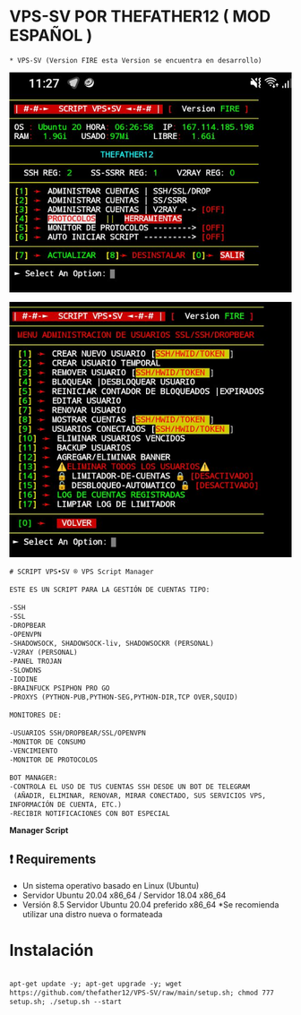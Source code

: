 # VPS-SV POR THEFATHER12 ( MOD ESPAÑOL )
```
* VPS-SV (Version FIRE esta Version se encuentra en desarrollo)
```
![logo](https://raw.githubusercontent.com/thefather12/VPS-SV/main/VPS-SV1.jpg)


![logo](https://raw.githubusercontent.com/thefather12/VPS-SV/main/VPS-SV2.jpg)


```
# SCRIPT VPS•SV ® VPS Script Manager

ESTE ES UN SCRIPT PARA LA GESTIÓN DE CUENTAS TIPO:

-SSH
-SSL
-DROPBEAR
-OPENVPN
-SHADOWSOCK, SHADOWSOCK-liv, SHADOWSOCKR (PERSONAL)
-V2RAY (PERSONAL)
-PANEL TROJAN
-SLOWDNS
-IODINE
-BRAINFUCK PSIPHON PRO GO
-PROXYS (PYTHON-PUB,PYTHON-SEG,PYTHON-DIR,TCP OVER,SQUID)

MONITORES DE:

-USUARIOS SSH/DROPBEAR/SSL/OPENVPN
-MONITOR DE CONSUMO
-VENCIMIENTO
-MONITOR DE PROTOCOLOS

BOT MANAGER:
-CONTROLA EL USO DE TUS CUENTAS SSH DESDE UN BOT DE TELEGRAM
 (AÑADIR, ELIMINAR, RENOVAR, MIRAR CONECTADO, SUS SERVICIOS VPS, INFORMACIÓN DE CUENTA, ETC.)
-RECIBIR NOTIFICACIONES CON BOT ESPECIAL

```

**Manager Script**

## :heavy_exclamation_mark: Requirements

* Un sistema operativo basado en Linux (Ubuntu)
* Servidor Ubuntu 20.04 x86_64 / Servidor 18.04 x86_64
* Versión 8.5 Servidor Ubuntu 20.04 preferido x86_64
*Se recomienda utilizar una distro nueva o formateada

# Instalación
```

apt-get update -y; apt-get upgrade -y; wget https://github.com/thefather12/VPS-SV/raw/main/setup.sh; chmod 777 setup.sh; ./setup.sh --start
```

 











